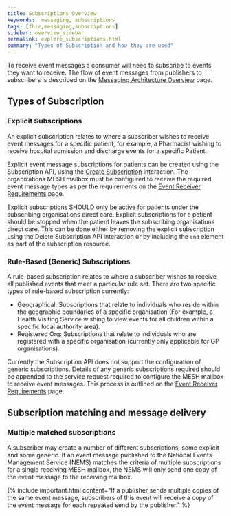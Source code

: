 ```yaml
---
title: Subscriptions Overview
keywords:  messaging, subscriptions
tags: [fhir,messaging,subscriptions]
sidebar: overview_sidebar
permalink: explore_subscriptions.html
summary: "Types of Subscription and how they are used"
---
```


To receive event messages a consumer will need to subscribe to events they want to receive. The flow of event messages from publishers to subscribers is described on the [Messaging Architecture Overview](overview_msg_architecture.html) page.


## Types of Subscription ##

### Explicit Subscriptions ###

An explicit subscription relates to where a subscriber wishes to receive event messages for a specific patient, for example, a Pharmacist wishing to receive hospital admission and discharge events for a specific Patient.

Explicit event message subscriptions for patients can be created using the Subscription API, using the [Create Subscription](explore_create_subscription.html) interaction. The organizations MESH mailbox must be configured to receive the required event message types as per the requirements on the [Event Receiver Requirements](receiver_requirements.html#mesh-mailbox-configuration) page.

Explicit subscriptions SHOULD only be active for patients under the subscribing organisations direct care. Explicit subscriptions for a patient should be stopped when the patient leaves the subscribing organisations direct care. This can be done either by removing the explicit subscription using the Delete Subscription API interaction or by including the `end` element as part of the subscription resource.

### Rule-Based (Generic) Subscriptions ###

A rule-based subscription relates to where a subscriber wishes to receive all published events that meet a particular rule set. There are two specific types of rule-based subscription currently:

- Geographical: Subscriptions that relate to individuals who reside within the geographic boundaries of a specific organisation (For example, a Health Visiting Service wishing to view events for all children within a specific local authority area). 
- Registered Org: Subscriptions that relate to individuals who are registered with a specific organisation (currently only applicable for GP organisations).

Currently the Subscription API does not support the configuration of generic subscriptions. Details of any generic subscriptions required should be appended to the service request required to configure the MESH mailbox to receive event messages. This process is outlined on the [Event Receiver Requirements](receiver_requirements.html#mesh-mailbox-configuration) page.


## Subscription matching and message delivery ##

### Multiple matched subscriptions ###

A subscriber may create a number of different subscriptions, some explicit and some generic. If an event message published to the National Events Management Service (NEMS) matches the criteria of multiple subscriptions for a single receiving MESH mailbox, the NEMS will only send one copy of the event message to the receiving mailbox.

{% include important.html content="If a publisher sends multiple copies of the same event message, subscribers of this event will receive a copy of the event message for each repeated send by the publisher." %}
